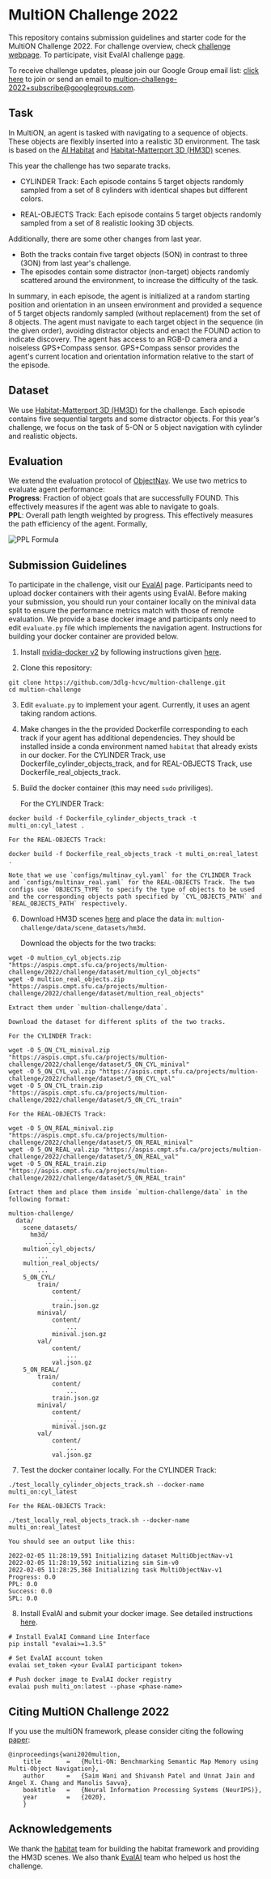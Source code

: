 # MultiON Challenge 2022

This repository contains submission guidelines and starter code for the MultiON Challenge 2022. For challenge overview, check [challenge webpage](http://multion-challenge.cs.sfu.ca). To participate, visit EvalAI challenge [page](https://eval.ai/web/challenges/challenge-page/1595/overview).

To receive challenge updates, please join our Google Group email list: [click here](https://groups.google.com/g/multion-challenge-2022/) to join or send an email to [multion-challenge-2022+subscribe@googlegroups.com](mailto:multion-challenge-2022+subscribe@googlegroups.com).

## Task

In MultiON, an agent is tasked with navigating to a sequence of objects. These objects are flexibly inserted into a realistic 3D environment. The task is based on the [AI Habitat](https://aihabitat.org/) and [Habitat-Matterport 3D (HM3D)](https://aihabitat.org/datasets/hm3d) scenes. 

This year the challenge has two separate tracks. 
- CYLINDER Track: Each episode contains 5 target objects randomly sampled from a set of 8 cylinders with identical shapes but different colors.

- REAL-OBJECTS Track: Each episode contains 5 target objects randomly sampled from a set of 8 realistic looking 3D objects.

Additionally, there are some other changes from last year.

- Both the tracks contain five target objects (5ON) in contrast to three (3ON) from last year's challenge.
- The episodes contain some distractor (non-target) objects randomly scattered around the environment, to increase the difficulty of the task.

In summary, in each episode, the agent is initialized at a random starting position and orientation in an unseen environment and provided a sequence of 5 target objects randomly sampled (without replacement) from the set of 8 objects. The agent must navigate to each target object in the sequence (in the given order), avoiding distractor objects and enact the FOUND action to indicate discovery. The agent has access to an RGB-D camera and a noiseless GPS+Compass sensor. GPS+Compass sensor provides the agent's current location and orientation information relative to the start of the episode.


## Dataset
We use [Habitat-Matterport 3D (HM3D)](https://aihabitat.org/datasets/hm3d) for the challenge. Each episode contains five sequential targets and some distractor objects. For this year's challenge, we focus on the task of 5-ON or 5 object navigation with cylinder and realistic objects.

## Evaluation
We extend the evaluation protocol of [ObjectNav](https://arxiv.org/abs/2006.13171). We use two metrics to evaluate agent performance:  
**Progress**: Fraction of object goals that are successfully FOUND. This effectively measures if the agent was able to navigate to goals.  
**PPL**: Overall path length weighted by progress. This effectively measures the path efficiency of the agent. Formally, 

![PPL Formula](imgs/PPL.png "PPL Formula")

## Submission Guidelines 

To participate in the challenge, visit our [EvalAI](https://eval.ai/web/challenges/challenge-page/1595/overview) page. Participants need to upload docker containers with their agents using EvalAI. Before making your submission, you should run your container locally on the minival data split to ensure the performance metrics match with those of remote evaluation. We provide a base docker image and participants only need to edit `evaluate.py` file which implements the navigation agent. Instructions for building your docker container are provided below.


1. Install [nvidia-docker v2](https://github.com/NVIDIA/nvidia-docker) by following instructions given [here](https://github.com/nvidia/nvidia-docker/wiki/Installation-(version-2.0)).

2. Clone this repository: 
```
git clone https://github.com/3dlg-hcvc/multion-challenge.git
cd multion-challenge
```
3. Edit `evaluate.py` to implement your agent. Currently, it uses an agent taking random actions.

4. Make changes in the the provided Dockerfile corresponding to each track if your agent has additional dependencies. They should be installed inside a conda environment named `habitat` that already exists in our docker. For the CYLINDER Track, use Dockerfile_cylinder_objects_track, and for REAL-OBJECTS Track, use Dockerfile_real_objects_track.

5. Build the docker container (this may need `sudo` priviliges).

    For the CYLINDER Track:
```
docker build -f Dockerfile_cylinder_objects_track -t multi_on:cyl_latest .
```
    For the REAL-OBJECTS Track:
```
docker build -f Dockerfile_real_objects_track -t multi_on:real_latest .
```
    Note that we use `configs/multinav_cyl.yaml` for the CYLINDER Track and `configs/multinav_real.yaml` for the REAL-OBJECTS Track. The two configs use `OBJECTS_TYPE` to specify the type of objects to be used and the corresponding objects path specified by `CYL_OBJECTS_PATH` and `REAL_OBJECTS_PATH` respectively.

6. Download HM3D scenes [here](https://aihabitat.org/datasets/hm3d) and place the data in: `multion-challenge/data/scene_datasets/hm3d`. 

    Download the objects for the two tracks:
```
wget -O multion_cyl_objects.zip "https://aspis.cmpt.sfu.ca/projects/multion-challenge/2022/challenge/dataset/multion_cyl_objects"
wget -O multion_real_objects.zip "https://aspis.cmpt.sfu.ca/projects/multion-challenge/2022/challenge/dataset/multion_real_objects"
```
    Extract them under `multion-challenge/data`.

    Download the dataset for different splits of the two tracks.
    
    For the CYLINDER Track:
```
wget -O 5_ON_CYL_minival.zip "https://aspis.cmpt.sfu.ca/projects/multion-challenge/2022/challenge/dataset/5_ON_CYL_minival"
wget -O 5_ON_CYL_val.zip "https://aspis.cmpt.sfu.ca/projects/multion-challenge/2022/challenge/dataset/5_ON_CYL_val"
wget -O 5_ON_CYL_train.zip "https://aspis.cmpt.sfu.ca/projects/multion-challenge/2022/challenge/dataset/5_ON_CYL_train"
```
    For the REAL-OBJECTS Track:
```
wget -O 5_ON_REAL_minival.zip "https://aspis.cmpt.sfu.ca/projects/multion-challenge/2022/challenge/dataset/5_ON_REAL_minival"
wget -O 5_ON_REAL_val.zip "https://aspis.cmpt.sfu.ca/projects/multion-challenge/2022/challenge/dataset/5_ON_REAL_val"
wget -O 5_ON_REAL_train.zip "https://aspis.cmpt.sfu.ca/projects/multion-challenge/2022/challenge/dataset/5_ON_REAL_train"
```
    Extract them and place them inside `multion-challenge/data` in the following format:

```
multion-challenge/
  data/
    scene_datasets/
      hm3d/
          ...
    multion_cyl_objects/
        ...
    multion_real_objects/
        ...
    5_ON_CYL/
        train/
            content/
                ...
            train.json.gz
        minival/
            content/
                ...
            minival.json.gz
        val/
            content/
                ...
            val.json.gz
    5_ON_REAL/
        train/
            content/
                ...
            train.json.gz
        minival/
            content/
                ...
            minival.json.gz
        val/
            content/
                ...
            val.json.gz
```

7. Test the docker container locally.
    For the CYLINDER Track:
```
./test_locally_cylinder_objects_track.sh --docker-name multi_on:cyl_latest
```
    For the REAL-OBJECTS Track:
```
./test_locally_real_objects_track.sh --docker-name multi_on:real_latest
```
    You should see an output like this:

```
2022-02-05 11:28:19,591 Initializing dataset MultiObjectNav-v1
2022-02-05 11:28:19,592 initializing sim Sim-v0
2022-02-05 11:28:25,368 Initializing task MultiObjectNav-v1
Progress: 0.0
PPL: 0.0
Success: 0.0
SPL: 0.0
```

8. Install EvalAI and submit your docker image. See detailed instructions [here](https://cli.eval.ai/).

```
# Install EvalAI Command Line Interface
pip install "evalai>=1.3.5"

# Set EvalAI account token
evalai set_token <your EvalAI participant token>

# Push docker image to EvalAI docker registry
evalai push multi_on:latest --phase <phase-name>
```


## Citing MultiON Challenge 2022
If you use the multiON framework, please consider citing the following [paper](https://arxiv.org/pdf/2012.03912.pdf):
```
@inproceedings{wani2020multion,
    title       =   {Multi-ON: Benchmarking Semantic Map Memory using Multi-Object Navigation},
    author      =   {Saim Wani and Shivansh Patel and Unnat Jain and Angel X. Chang and Manolis Savva},
    booktitle   =   {Neural Information Processing Systems (NeurIPS)},
    year        =   {2020},
    }
```

## Acknowledgements
We thank the [habitat](https://aihabitat.org/) team for building the habitat framework and providing the HM3D scenes. We also thank [EvalAI](https://eval.ai/) team who helped us host the challenge.

